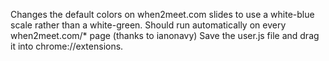 Changes the default colors on when2meet.com slides to use a white-blue scale rather than a white-green.
Should run automatically on every when2meet.com/* page (thanks to ianonavy)
Save the user.js file and drag it into chrome://extensions.
